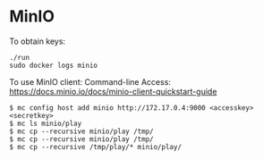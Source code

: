 # MinIO
To obtain keys:
```
./run
sudo docker logs minio
```

To use MinIO client: 
Command-line Access: https://docs.minio.io/docs/minio-client-quickstart-guide
```
$ mc config host add minio http://172.17.0.4:9000 <accesskey> <secretkey> 
$ mc ls minio/play
$ mc cp --recursive minio/play /tmp/
$ mc cp --recursive minio/play /tmp/
$ mc cp --recursive /tmp/play/* minio/play/
```



